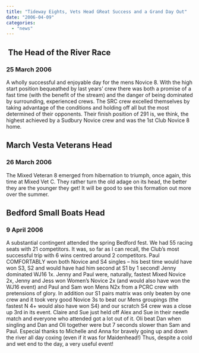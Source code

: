 ```yaml
---
title: "Tideway Eights, Vets Head GReat Success and a Grand Day Out"
date: "2006-04-09"
categories: 
  - "news"
---
```


##  The Head of the River Race

### 25 March 2006

A wholly successful and enjoyable day for the mens Novice 8. With the high start position bequeathed by last years’ crew there was both a promise of a fast time (with the benefit of the stream) and the danger of being dominated by surrounding, experienced crews. The SRC crew excelled themselves by taking advantage of the conditions and holding off all but the most determined of their opponents. Their finish position of 291 is, we think, the highest achieved by a Sudbury Novice crew and was the 1st Club Novice 8 home.

## March Vesta Veterans Head

### 26 March 2006

The Mixed Veteran 8 emerged from hibernation to triumph, once again, this time at Mixed Vet C. They rather turn the old adage on its head, the better they are the younger they get! It will be good to see this formation out more over the summer.

## Bedford Small Boats Head

### 9 April 2006

A substantial contingent attended the spring Bedford fest. We had 55 racing seats with 21 competitors. It was, so far as I can recall, the Club’s most successful trip with 6 wins centred around 2 competitors. Paul COMFORTABLY won both Novice and S4 singles – his best time would have won S3, S2 and would have had him second at S1 by 1 second! Jenny dominated WJ16 1x. Jenny and Paul were, naturally, fastest Mixed Novice 2x, Jenny and Jess won Women’s Novice 2x (and would also have won the WJ16 event) and Paul and Sam won Mens N2x from a PCRC crew with pretensions of glory. In addition our S1 pairs matrix was only beaten by one crew and it took very good Novice 3s to beat our Mens groupings (the fastest N 4+ would also have won S4) and our scratch S4 crew was a close up 3rd in its event. Claire and Sue just held off Alex and Sue in their needle match and everyone who attended got a lot out of it. Oli beat Dan when singling and Dan and Oli together were but 7 seconds slower than Sam and Paul. Especial thanks to Michelle and Anna for bravely going up and down the river all day coxing (even if it was for Maidenhead!) Thus, despite a cold and wet end to the day, a very useful event!

